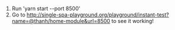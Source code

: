 1. Run 'yarn start --port 8500'
2. Go to http://single-spa-playground.org/playground/instant-test?name=@thanh/home-module&url=8500 to see it working!
